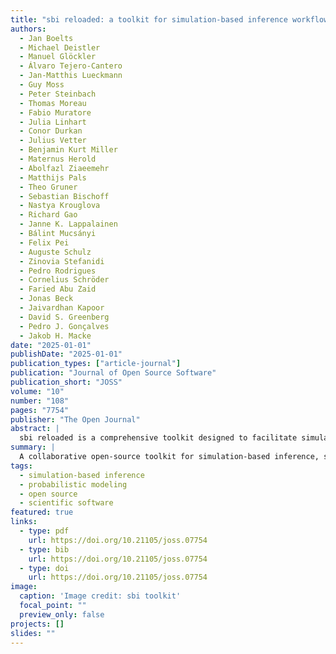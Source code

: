 ```yaml
---
title: "sbi reloaded: a toolkit for simulation-based inference workflows"
authors:
  - Jan Boelts
  - Michael Deistler
  - Manuel Glöckler
  - Álvaro Tejero-Cantero
  - Jan-Matthis Lueckmann
  - Guy Moss
  - Peter Steinbach
  - Thomas Moreau
  - Fabio Muratore
  - Julia Linhart
  - Conor Durkan
  - Julius Vetter
  - Benjamin Kurt Miller
  - Maternus Herold
  - Abolfazl Ziaeemehr
  - Matthijs Pals
  - Theo Gruner
  - Sebastian Bischoff
  - Nastya Krouglova
  - Richard Gao
  - Janne K. Lappalainen
  - Bálint Mucsányi
  - Felix Pei
  - Auguste Schulz
  - Zinovia Stefanidi
  - Pedro Rodrigues
  - Cornelius Schröder
  - Faried Abu Zaid
  - Jonas Beck
  - Jaivardhan Kapoor
  - David S. Greenberg
  - Pedro J. Gonçalves
  - Jakob H. Macke
date: "2025-01-01"
publishDate: "2025-01-01"
publication_types: ["article-journal"]
publication: "Journal of Open Source Software"
publication_short: "JOSS"
volume: "10"
number: "108"
pages: "7754"
publisher: "The Open Journal"
abstract: |
  sbi reloaded is a comprehensive toolkit designed to facilitate simulation-based inference workflows. It provides robust tools for probabilistic modeling, simulation, and inference, enabling researchers to efficiently implement and manage complex inference tasks. The toolkit is developed collaboratively by a large team of experts and is openly available to the scientific community.
summary: |
  A collaborative open-source toolkit for simulation-based inference, supporting probabilistic modeling and efficient workflow management.
tags:
  - simulation-based inference
  - probabilistic modeling
  - open source
  - scientific software
featured: true
links:
  - type: pdf
    url: https://doi.org/10.21105/joss.07754
  - type: bib
    url: https://doi.org/10.21105/joss.07754
  - type: doi
    url: https://doi.org/10.21105/joss.07754
image:
  caption: 'Image credit: sbi toolkit'
  focal_point: ""
  preview_only: false
projects: []
slides: ""
---
```

